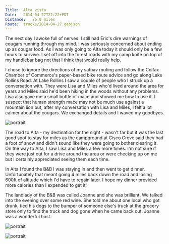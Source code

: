 ```yaml
---
Title:	Alta vista
Date:	2014-04-27T22:22+PDT
Distance:	26.0 miles
Route:	tracks/2014-04-27.geojson
---
```


The next day I awoke full of nerves. I still had Eric's dire warnings of cougars running through my mind. I was seriously concerned about ending up as cougar food. As I was only going to Alta today it should only be a few hours to survive. I set off into the forest roads with my camp knife on top of my handlebar bag not that I think that would really help.

I chose to ignore the directions of my satnav routing and follow the Colfax Chamber of Commerce's paper-based bike route advice and go along Lake Rollins Road. At Lake Rollins I saw a couple of people who I struck up a conversation with. They were Lisa and Miles who'd lived around the area for years and Miles said he'd been hiking in the woods without any problems. Lisa also gave me a small bottle of mace and showed me how to use it. I suspect that human strength mace may not be much use against a mountain lion but, after my conversation with Lisa and Miles, I felt a lot calmer about the cougars. We exchanged details and I waved my goodbyes. 

![portrait](https://farm6.staticflickr.com/5557/14050322254_17315e7274_z.jpg "Waving goodbye to Lisa and Miles. Image from Lisa.")

The road to Alta - my destination for the night - wasn't far but it was the last good spot to stay for miles as the campground at Cisco Grove said they had a foot of snow and didn't sound like they were going to bother clearing it. On the way to Alta, I saw Lisa and Miles a few more times. I'm not sure if they were just out for a drive around the area or were checking up on me but I certainly appreciated seeing them each time. 

In Alta I found the B&B I was staying in and then went to get dinner. Unfortunately that meant going 4 miles back down the road and losing 600ft of altitude which I'd have to regain later. I hope my dinner provided more calories than I expended to get it!

The landlady of the B&B was called Joanne and she was brilliant. We talked into the evening over some red wine. She told me about one local who got drunk, tied his dogs to the bumper of someone else's truck at the grocery store only to find the truck and dog gone when he came back out. Joanne was a wonderful host.

![portrait](https://farm8.staticflickr.com/7064/13884734517_bd50d696b0_z.jpg "View across the valley to the railroad line")

![portrait](https://farm6.staticflickr.com/5293/13884825707_364b9680c6_z.jpg "The wonderful Joanne")